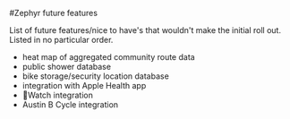 #Zephyr future features

List of future features/nice to have's that wouldn't make the initial roll out. Listed in no particular order.

- heat map of aggregated community route data
- public shower database
- bike storage/security location database
- integration with Apple Health app
- Watch integration
- Austin B Cycle integration